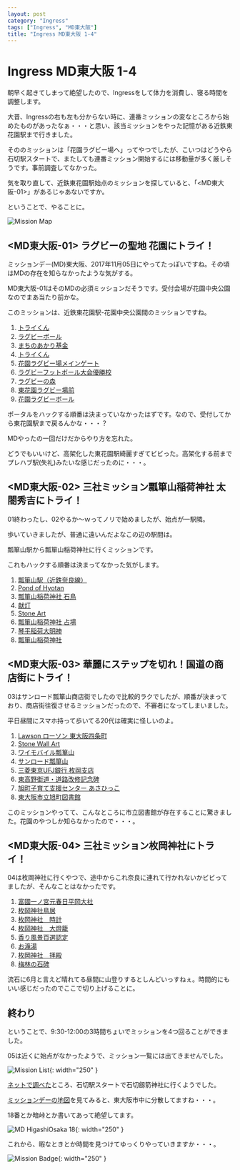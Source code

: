 ```yaml
---
layout: post
category: "Ingress"
tags: ["Ingress", "MD東大阪"]
title: "Ingress MD東大阪 1-4"
---
```

# Ingress MD東大阪 1-4
朝早く起きてしまって絶望したので、Ingressをして体力を消費し、寝る時間を調整します。

大昔、Ingressの右も左も分からない時に、連番ミッションの変なところから始めたものがあったなぁ・・・と思い、該当ミッションをやった記憶がある近鉄東花園駅まで行きました。

そののミッションは「花園ラグビー場へ」ってやつでしたが、こいつはどうやら石切駅スタートで、またしても連番ミッション開始するには移動量が多く厳しそうです。事前調査してなかった。

気を取り直して、近鉄東花園駅始点のミッションを探していると、「\<MD東大阪-01\>」があるじゃあないですか。

ということで、やることに。

![Mission Map](https://lh6.googleusercontent.com/hMJEx5w1ti9szTEZfUrelGyM2ADuUakT2bv2U_NIOcoq9bPcYI2IaP0obXnYpxwtFh5YoWsh89hN7Fpx9YmZz98hpXbZ5A331J4_lBeHMmASa0ZyCr-P1azCGj1EiTG1kyv7iXf7rJ8_dsaYYg)

## <MD東大阪-01> ラグビーの聖地 花園にトライ！
ミッションデー(MD)東大阪、2017年11月05日にやってたっぽいですね。その頃はMDの存在を知らなかったような気がする。

MD東大阪-01はそのMDの必須ミッションだそうです。受付会場が花園中央公園なのでまあ当たり前かな。

このミッションは、近鉄東花園駅-花園中央公園間のミッションですね。

1. [トライくん](https://www.ingress.com/intel?ll=34.662874,135.62644z=15&pll=34.662874,135.62644)
1. [ラグビーボール](https://www.ingress.com/intel?ll=34.663277,135.62662z=15&pll=34.663277,135.62662)
1. [まちのあかり基金](https://www.ingress.com/intel?ll=34.663232,135.626969z=15&pll=34.663232,135.626969)
1. [トライくん](https://www.ingress.com/intel?ll=34.665647,135.627065z=15&pll=34.665647,135.627065)
1. [花園ラグビー場メインゲート](https://www.ingress.com/intel?ll=34.666464,135.627074z=15&pll=34.666464,135.627074)
1. [ラグビーフットボール大会優勝校](https://www.ingress.com/intel?ll=34.666641,135.627483z=15&pll=34.666641,135.627483)
1. [ラグビーの森](https://www.ingress.com/intel?ll=34.666871,135.627203z=15&pll=34.666871,135.627203)
1. [東花園ラグビー場前](https://www.ingress.com/intel?ll=34.667306,135.627076z=15&pll=34.667306,135.627076)
1. [花園ラグビーボール](https://www.ingress.com/intel?ll=34.667597,135.627434z=15&pll=34.667597,135.627434)

ポータルをハックする順番は決まっていなかったはずです。なので、受付してから東花園駅まで戻るんかな・・・？

MDやったの一回だけだからやり方を忘れた。

どうでもいいけど、高架化した東花園駅綺麗すぎてビビった。高架化する前までプレハブ駅(失礼)みたいな感じだったのに・・・。

## <MD東大阪-02> 三社ミッション瓢箪山稲荷神社 太閤秀吉にトライ！
01終わったし、02やるか～ｗってノリで始めましたが、始点が一駅隣。

歩いていきましたが、普通に遠いんだよなこの辺の駅間は。

瓢箪山駅から瓢箪山稲荷神社に行くミッションです。

これもハックする順番は決まってなかった気がします。

1. [瓢箪山駅（近鉄奈良線）](https://www.ingress.com/intel?ll=34.661983,135.638533z=15&pll=34.661983,135.638533)
1. [Pond of Hyotan](https://www.ingress.com/intel?ll=34.661845,135.639924z=15&pll=34.661845,135.639924)
1. [瓢箪山稲荷神社 石鳥](https://www.ingress.com/intel?ll=34.660837,135.640148z=15&pll=34.660837,135.640148)
1. [献灯](https://www.ingress.com/intel?ll=34.660692,135.641817z=15&pll=34.660692,135.641817)
1. [Stone Art](https://www.ingress.com/intel?ll=34.660959,135.642441z=15&pll=34.660959,135.642441)
1. [瓢箪山稲荷神社 占場](https://www.ingress.com/intel?ll=34.660633,135.642326z=15&pll=34.660633,135.642326)
1. [琴平稲荷大明神](https://www.ingress.com/intel?ll=34.660522,135.64205z=15&pll=34.660522,135.64205)
1. [瓢箪山稲荷神社](https://www.ingress.com/intel?ll=34.66092,135.642066z=15&pll=34.66092,135.642066)

## <MD東大阪-03> 華麗にステップを切れ！国道の商店街にトライ！
03はサンロード瓢箪山商店街でしたので比較的ラクでしたが、順番が決まっており、商店街往復させるミッションだったので、不審者になってしまいました。

平日昼間にスマホ持って歩いてる20代は確実に怪しいのよ。

1. [Lawson ローソン 東大阪四条町](https://www.ingress.com/intel?ll=34.658674,135.640147z=15&pll=34.658674,135.640147)
1. [Stone Wall Art](https://www.ingress.com/intel?ll=34.660895,135.639856z=15&pll=34.660895,135.639856)
1. [ワイモバイル瓢箪山](https://www.ingress.com/intel?ll=34.661532,135.639932z=15&pll=34.661532,135.639932)
1. [サンロード瓢箪山](https://www.ingress.com/intel?ll=34.662337,135.64008z=15&pll=34.662337,135.64008)
1. [三菱東京UFJ銀行 枚岡支店](https://www.ingress.com/intel?ll=34.662518,135.639834z=15&pll=34.662518,135.639834)
1. [東高野街道・道路改修記念碑](https://www.ingress.com/intel?ll=34.66474,135.64027z=15&pll=34.66474,135.64027)
1. [旭町子育て支援センター あさひっこ](https://www.ingress.com/intel?ll=34.667244,135.640129z=15&pll=34.667244,135.640129)
1. [東大阪市立旭町図書館](https://www.ingress.com/intel?ll=34.667566,135.639735z=15&pll=34.667566,135.639735)

このミッションやってて、こんなところに市立図書館が存在することに驚きました。花園のやつしか知らなかったので・・・。

## <MD東大阪-04> 三社ミッション枚岡神社にトライ！

04は枚岡神社に行くやつで、途中からこれ奈良に連れて行かれないかビビってましたが、そんなことはなかったです。

1. [富國一ノ宮元春日平岡大社](https://www.ingress.com/intel?ll=34.669986,135.648343z=15&pll=34.669986,135.648343)
1. [枚岡神社鳥居](https://www.ingress.com/intel?ll=34.670338,135.648751z=15&pll=34.670338,135.648751)
1. [枚岡神社　時計](https://www.ingress.com/intel?ll=34.670141,135.648921z=15&pll=34.670141,135.648921)
1. [枚岡神社　大燈籠](https://www.ingress.com/intel?ll=34.670142,135.649833z=15&pll=34.670142,135.649833)
1. [香り風景百選認定](https://www.ingress.com/intel?ll=34.669771,135.650188z=15&pll=34.669771,135.650188)
1. [お滝湯](https://www.ingress.com/intel?ll=34.669627,135.650443z=15&pll=34.669627,135.650443)
1. [枚岡神社　拝殿](https://www.ingress.com/intel?ll=34.669926,135.650724z=15&pll=34.669926,135.650724)
1. [梅林の石碑](https://www.ingress.com/intel?ll=34.668502,135.650604z=15&pll=34.668502,135.650604)

流石に6月と言えど晴れてる昼間に山登りするとしんどいっすねぇ。時間的にもいい感じだったのでここで切り上げることに。

## 終わり
ということで、9:30-12:00の3時間ちょいでミッションを4つ回ることができました。

05は近くに始点がなかったようで、ミッション一覧には出てきませんでした。

![Mission List](/assets/img/2022/06/09/Screenshot_20220609-114904.jpg){: width="250" }

[ネットで調べた](https://kitokito.world/ingress-event/missiondayhigashiosaka/)ところ、石切駅スタートで石切劔箭神社に行くようでした。

[ミッションデーの地図](https://www.google.com/maps/d/u/0/viewer?mid=1_8Q4Hy3WXNvkbgFtV9BFS8nfCFU&ll=34.669266720767816%2C135.61489114999998&z=13)を見てみると、東大阪市中に分散してますね・・・。

18番とか暗峠とか書いてあって絶望してます。

![MD HigashiOsaka 18](/assets/img/2022/06/09/Screenshot_20220609-115014.jpg){: width="250" }

これから、暇なときとか時間を見つけてゆっくりやっていきますか・・・。

![Mission Badge](/assets/img/2022/06/09/Screenshot_20220609-182210.jpg){: width="250" }